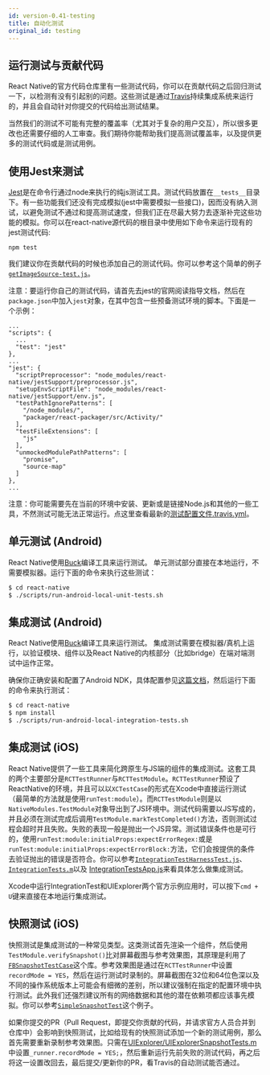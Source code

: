 ```yaml
---
id: version-0.41-testing
title: 自动化测试
original_id: testing
---
```


## 运行测试与贡献代码

React Native的官方代码仓库里有一些测试代码，你可以在贡献代码之后回归测试一下，以检测有没有引起别的问题。这些测试是通过[Travis](http://docs.travis-ci.com/)持续集成系统来运行的，并且会自动针对你提交的代码给出测试结果。

当然我们的测试不可能有完整的覆盖率（尤其对于复杂的用户交互），所以很多更改也还需要仔细的人工审查。我们期待你能帮助我们提高测试覆盖率，以及提供更多的测试代码或是测试用例。

## 使用Jest来测试

[Jest](http://facebook.github.io/jest/)是在命令行通过node来执行的纯js测试工具。测试代码放置在`__tests__`目录下。有一些功能我们还没有完成模拟(jest中需要模拟一些接口)，因而没有纳入测试，以避免测试不通过和提高测试速度，但我们正在尽最大努力去逐渐补完这些功能的模拟。你可以在react-native源代码的根目录中使用如下命令来运行现有的jest测试代码:

```
npm test
```

我们建议你在贡献代码的时候也添加自己的测试代码。你可以参考这个简单的例子[`getImageSource-test.js`](https://github.com/facebook/react-native/blob/master/Examples/Movies/__tests__/getImageSource-test.js)。

注意：要运行你自己的测试代码，请首先去jest的官网阅读指导文档，然后在`package.json`中加入`jest`对象，在其中包含一些预备测试环境的脚本。下面是一个示例：

```
...
"scripts": {
  ...
  "test": "jest"
},
...
"jest": {
  "scriptPreprocessor": "node_modules/react-native/jestSupport/preprocessor.js",
  "setupEnvScriptFile": "node_modules/react-native/jestSupport/env.js",
  "testPathIgnorePatterns": [
    "/node_modules/",
    "packager/react-packager/src/Activity/"
  ],
  "testFileExtensions": [
    "js"
  ],
  "unmockedModulePathPatterns": [
    "promise",
    "source-map"
  ]
},
...
```

注意：你可能需要先在当前的环境中安装、更新或是链接Node.js和其他的一些工具，不然测试可能无法正常运行。点这里查看最新的[测试配置文件.travis.yml](https://github.com/facebook/react-native/blob/master/.travis.yml#L11-24)。

## 单元测试 (Android)

React Native使用[Buck](https://github.com/facebook/buck)编译工具来运行测试。 单元测试部分直接在本地运行，不需要模拟器。运行下面的命令来执行这些测试：

```bash
$ cd react-native
$ ./scripts/run-android-local-unit-tests.sh
```

## 集成测试 (Android)

React Native使用[Buck](https://github.com/facebook/buck)编译工具来运行测试。 集成测试需要在模拟器/真机上运行，以验证模块、组件以及React Native的内核部分（比如bridge）在端对端测试中运作正常。

确保你正确安装和配置了Android NDK，具体配置参见[这篇文档](https://github.com/facebook/react-native/blob/master/ReactAndroid/README.md#prerequisites)，然后运行下面的命令来执行测试：

```bash
$ cd react-native
$ npm install
$ ./scripts/run-android-local-integration-tests.sh
```

## 集成测试 (iOS)

React Native提供了一些工具来简化跨原生与JS端的组件的集成测试。这套工具的两个主要部分是`RCTTestRunner`与`RCTTestModule`。`RCTTestRunner`预设了ReactNative的环境，并且可以以`XCTestCase`的形式在Xcode中直接运行测试 （最简单的方法就是使用`runTest:module`）。而`RCTTestModule`则是以 `NativeModules.TestModule`对象导出到了JS环境中。测试代码需要以JS写成的，并且必须在测试完成后调用`TestModule.markTestCompleted()`方法，否则测试过程会超时并且失败。失败的表现一般是抛出一个JS异常。测试错误条件也是可行的，使用`runTest:module:initialProps:expectErrorRegex:`或是`runTest:module:initialProps:expectErrorBlock:`方法，它们会按提供的条件去验证抛出的错误是否符合。你可以参考[`IntegrationTestHarnessTest.js`](https://github.com/facebook/react-native/blob/master/Examples/UIExplorer/UIExplorerIntegrationTests/js/IntegrationTestHarnessTest.js)、[`IntegrationTests.m`](https://github.com/facebook/react-native/blob/master/Examples/UIExplorer/UIExplorerIntegrationTests/IntegrationTests.m)以及 [IntegrationTestsApp.js](https://github.com/facebook/react-native/blob/master/Examples/UIExplorer/UIExplorerIntegrationTests/js/IntegrationTestsApp.js)来看具体怎么做集成测试。

Xcode中运行IntegrationTest和UIExplorer两个官方示例应用时，可以按下`cmd + U`键来直接在本地运行集成测试。

## 快照测试 (iOS)

快照测试是集成测试的一种常见类型。这类测试首先渲染一个组件，然后使用`TestModule.verifySnapshot()`比对屏幕截图与参考效果图，其原理是利用了[`FBSnapshotTestCase`](https://github.com/facebook/ios-snapshot-test-case)这个库。参考效果图是通过在`RCTTestRunner`中设置`recordMode = YES`，然后在运行测试时录制的。屏幕截图在32位和64位色深以及不同的操作系统版本上可能会有细微的差别，所以建议强制在指定的配置环境中执行测试。此外我们还强烈建议所有的网络数据和其他的潜在依赖项都应该事先模拟。你可以参考[`SimpleSnapshotTest`](https://github.com/facebook/react-native/blob/master/IntegrationTests/SimpleSnapshotTest.js)这个例子。

如果你提交的PR（Pull Request，即提交你贡献的代码，并请求官方人员合并到仓库中）会影响到快照测试，比如给现有的快照测试添加一个新的测试用例，那么首先需要重新录制参考效果图。只需在[UIExplorer/UIExplorerSnapshotTests.m](https://github.com/facebook/react-native/blob/master/Examples/UIExplorer/UIExplorerIntegrationTests/UIExplorerSnapshotTests.m#L42)中设置`_runner.recordMode = YES;`，然后重新运行先前失败的测试代码，再之后将这一设置改回去，最后提交/更新你的PR，看Travis的自动测试能否通过。
